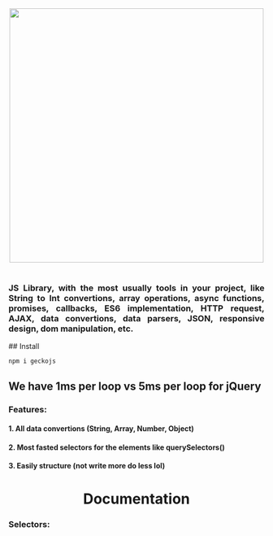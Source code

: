 <div align="center"><img src="https://raw.githubusercontent.com/alexsan134/GickoJS/master/img/bns.png" width="500"></div>
<br>
<div align="justify"><h3>JS Library, with the most usually tools in your project, like String to Int convertions, array operations, async functions, promises, callbacks, ES6 implementation, HTTP request, AJAX, data convertions, data parsers, JSON, responsive design, dom manipulation, etc.</h3></div>
## Install

```
npm i geckojs
```



## We have 1ms per loop vs 5ms per loop for jQuery
### Features:
  ####      1. All data convertions (String, Array, Number, Object)
  ####      2. Most fasted selectors for the elements like querySelectors()
  ####      3. Easily structure (not write more do less lol)


<div align="center"><h1>Documentation</h1></div>
<div align="left"><h3>Selectors:</h3></div>


